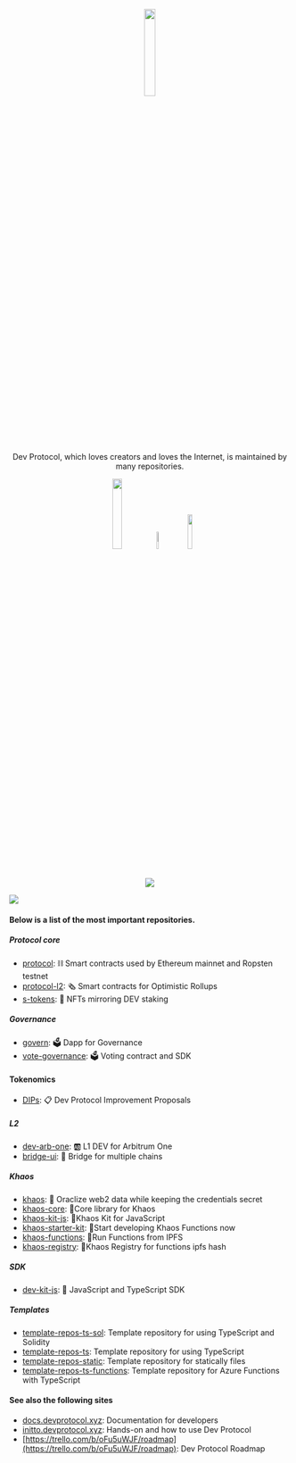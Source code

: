 <p align="center"><a href="http://devprotocol.xyz/"><img src="https://raw.githubusercontent.com/dev-protocol/.github/main/assets/Dev--animated.gif" width="20%"></a></p>

<p align="center">Dev Protocol, which loves creators and loves the Internet, is maintained by many repositories.</p>

<p align="center">
<a href="http://devprotocol.xyz/"><img src="https://custom-icon-badges.herokuapp.com/badge/Dev_Protocol_Website-black.svg?logo=devprtcl" width="18%"></a>
<a href="https://medium.com/devprtcl"><img src="https://img.shields.io/badge/Medium-12100E?style=for-the-badge&logo=medium&logoColor=white" width="9%"></a>
<a href="https://stakes.social/"><img src="https://custom-icon-badges.herokuapp.com/badge/Stakes.social-black.svg?logo=stakes.social" width="12.6%"></a>
</p>

<p align="center">
  <img src="https://readme-typing-svg.herokuapp.com/?lines=Welcome%20to%20Dev%20Protocol%20World%20of%20Codes;We%20support%20the%20Open%20Source%20Community;It's%20Time%20to%20Tokenize%20Open%20Source%20Software;We%20love%20$DEV%20and%20Stakes.social❤️;Developers%20and%20Sponsors%20are%20rewarded%20with%20Tokens;Let's%20support%20each%20other💟;&center=true&width=530&height=45"></a>
</p>

<img src="https://user-images.githubusercontent.com/73097560/115834477-dbab4500-a447-11eb-908a-139a6edaec5c.gif">

#### Below is a list of the most important repositories.

##### Protocol core

- [protocol](https://github.com/dev-protocol/protocol): ⛓ Smart contracts used by Ethereum mainnet and Ropsten testnet
- [protocol-l2](https://github.com/dev-protocol/protocol-l2): 🗞️ Smart contracts for Optimistic Rollups
- [s-tokens](https://github.com/dev-protocol/s-tokens): 💞 NFTs mirroring DEV staking

##### Governance

- [govern](https://github.com/dev-protocol/govern): 🗳 Dapp for Governance
- [vote-governance](https://github.com/dev-protocol/vote-governance): 🗳 Voting contract and SDK

#### Tokenomics

- [DIPs](https://github.com/dev-protocol/DIPs): 📋 Dev Protocol Improvement Proposals

##### L2

- [dev-arb-one](https://github.com/dev-protocol/dev-arb-one): 🆎 L1 DEV for Arbitrum One
- [bridge-ui](https://github.com/dev-protocol/bridge-ui): 🌉 Bridge for multiple chains

##### Khaos

- [khaos](https://github.com/dev-protocol/khaos): 🌌 Oraclize web2 data while keeping the credentials secret
- [khaos-core](https://github.com/dev-protocol/khaos-core): 🌌Core library for Khaos
- [khaos-kit-js](https://github.com/dev-protocol/khaos-kit-js): 🌌Khaos Kit for JavaScript
- [khaos-starter-kit](https://github.com/dev-protocol/khaos-starter-kit): 🌌Start developing Khaos Functions now
- [khaos-functions](https://github.com/dev-protocol/khaos-functions): 🌌Run Functions from IPFS
- [khaos-registry](https://github.com/dev-protocol/khaos-registry): 🌌Khaos Registry for functions ipfs hash

##### SDK

- [dev-kit-js](https://github.com/dev-protocol/dev-kit-js): 🦦 JavaScript and TypeScript SDK

##### Templates

- [template-repos-ts-sol](https://github.com/dev-protocol/template-repos-ts-sol): Template repository for using TypeScript and Solidity
- [template-repos-ts](https://github.com/dev-protocol/template-repos-ts): Template repository for using TypeScript
- [template-repos-static](https://github.com/dev-protocol/template-repos-static): Template repository for statically files
- [template-repos-ts-functions](https://github.com/dev-protocol/template-repos-ts-functions): Template repository for Azure Functions with TypeScript

#### See also the following sites

- [docs.devprotocol.xyz](https://docs.devprotocol.xyz): Documentation for developers
- [initto.devprotocol.xyz](https://initto.devprotocol.xyz): Hands-on and how to use Dev Protocol
- [https://trello.com/b/oFu5uWJF/roadmap](https://trello.com/b/oFu5uWJF/roadmap): Dev Protocol Roadmap
